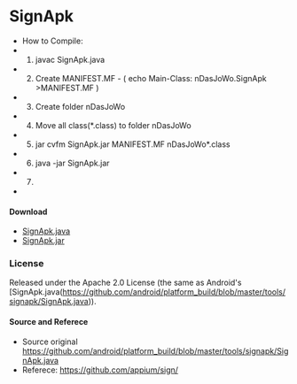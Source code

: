 # SignApk

 * How to Compile:
 * 1. javac SignApk.java
 * 2. Create MANIFEST.MF - ( echo Main-Class: nDasJoWo.SignApk >MANIFEST.MF )
 * 3. Create folder nDasJoWo
 * 4. Move all class(*.class) to folder nDasJoWo
 * 5. jar cvfm SignApk.jar MANIFEST.MF nDasJoWo\*.class
 * 6. java -jar SignApk.jar
 * 7.
 *
 
 #### Download ####
 - [SignApk.java](https://raw.githubusercontent.com/ndasjowo/SignApk/master/SignApk.java)
 - [SignApk.jar](https://raw.githubusercontent.com/ndasjowo/SignApk/master/SignApk.jar)
 
 ### License ###
Released under the Apache 2.0 License (the same as Android's [SignApk.java(https://github.com/android/platform_build/blob/master/tools/signapk/SignApk.java)).

 #### Source and Referece ####
 * Source original https://github.com/android/platform_build/blob/master/tools/signapk/SignApk.java
 * Referece: https://github.com/appium/sign/
 
